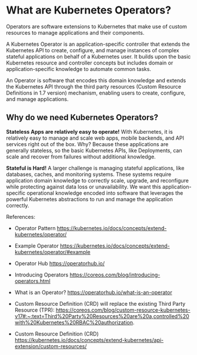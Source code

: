 
# What are Kubernetes Operators?

Operators are software extensions to Kubernetes that make use of custom resources to manage applications and their components.
 
 
A Kubernetes Operator is an application-specific controller that extends the Kubernetes API to create, configure, and manage instances of complex stateful applications on behalf of a Kubernetes user. It builds upon the basic Kubernetes resource and controller concepts but includes domain or application-specific knowledge to automate common tasks.

An Operator is software that encodes this domain knowledge and extends the Kubernetes API through the third party resources (Custom Resource Definitions in 1.7 version) mechanism, enabling users to create, configure, and manage applications.

## Why do we need Kubernetes Operators?

**Stateless Apps are relatively easy to operate!** With Kubernetes, it is relatively easy to manage and scale web apps, mobile backends, and API services right out of the box. Why? Because these applications are generally stateless, so the basic Kubernetes APIs, like Deployments, can scale and recover from failures without additional knowledge.

**Stateful is Hard!** A larger challenge is managing stateful applications, like databases, caches, and monitoring systems. These systems require application domain knowledge to correctly scale, upgrade, and reconfigure while protecting against data loss or unavailability. We want this application-specific operational knowledge encoded into software that leverages the powerful Kubernetes abstractions to run and manage the application correctly.


References:

* Operator Pattern https://kubernetes.io/docs/concepts/extend-kubernetes/operator/

* Example Operator https://kubernetes.io/docs/concepts/extend-kubernetes/operator/#example

* Operator Hub https://operatorhub.io/

* Introducing Operators https://coreos.com/blog/introducing-operators.html

* What is an Operator? https://operatorhub.io/what-is-an-operator

* Custom Resource Definition (CRD) will replace the existing Third Party Resource (TPR): https://coreos.com/blog/custom-resource-kubernetes-v17#:~:text=Third%20Party%20Resources%20are%20a,controlled%20with%20Kubernetes%20RBAC%20authorization.

* Custom Resource Definition (CRD) https://kubernetes.io/docs/concepts/extend-kubernetes/api-extension/custom-resources/
 